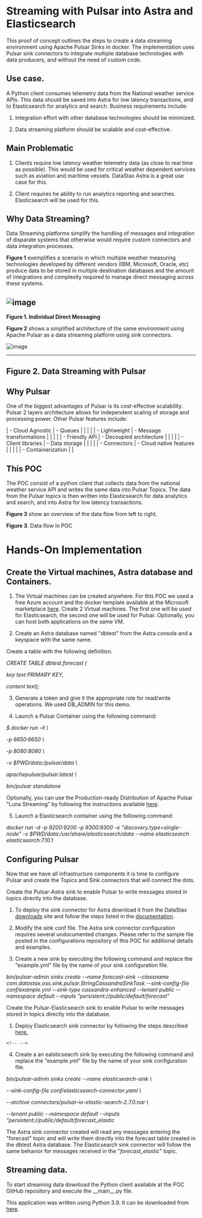 # Streaming with Pulsar into Astra and Elasticsearch

This proof of concept outlines the steps to create a data
streaming environment using Apache Pulsar Sinks in docker. The
implementation uses Pulsar sink connectors to integrate multiple
database technologies with data producers, and without the need of
custom code.

## Use case.

A Python client consumes telemetry data from the National weather
service APIs. This data should be saved into Astra for low latency
transactions, and to Elasticsearch for analytics and search. Business
requirements include:

1.  Integration effort with other database technologies should be
    minimized.

2.  Data streaming platform should be scalable and cost-effective.

## Main Problematic

1.  Clients require low latency weather telemetry data (as close to real
    time as possible). This would be used for critical weather dependent
    services such as aviation and maritime vessels. DataStax Astra is a
    great use case for this.

2.  Client requires he ability to run analytics reporting and searches.
    Elasticsearch will be used for this.

## Why Data Streaming?

Data Streaming platforms simplify the handling of messages and
integration of disparate systems that otherwise would require custom
connectors and data integration processes.

**Figure 1** exemplifies a scenario in which multiple weather measuring
technologies developed by different vendors (IBM, Microsoft, Oracle,
etc) produce data to be stored in multiple destination databases and the
amount of integrations and complexity required to manage direct
messaging across these systems.

![image](https://user-images.githubusercontent.com/80357022/113936550-e8803580-97c5-11eb-9997-4afeafd3282c.png)
  --------------------------------------------------------------------------------
  **Figure 1. Individual Direct Messaging**

**Figure 2** shows a simplified architecture of the same environment
using Apache Pulsar as a data streaming platform using sink connectors.

![image](https://user-images.githubusercontent.com/80357022/113936746-3ac15680-97c6-11eb-95ca-02380f8198e5.png)

  ------------------------------------------
  **Figure 2. Data Streaming with Pulsar**
  ------------------------------------------

## Why Pulsar

One of the biggest advantages of Pulsar is its cost-effective
scalability. Pulsar 2 layers architecture allows for independent scaling
of storage and processing power. Other Pulsar features include:


| -   Cloud Agnostic   | -   Queues                  |
|                      |                             |
| -   Lightweight      | -   Message transformations |
|                      |                             |
| -   Friendly API     | -   Decoupled architecture  |
|                      |                             |
| -   Client libraries | -   Data storage            |
|                      |                             |
| -   Connectors       | -   Cloud native features   |
|                      |                             |
| -   Containerization |                             |


## This POC

The POC consist of a python client that collects data from the national
weather service API and writes the same data into Pulsar Topics. The
data from the Pulsar topics is then written into Elasticsearch for data
analytics and search, and into Astra for low latency transactions.

**Figure 3** show an overview of the data flow from left to right.



**Figure 3**. Data flow in POC

# Hands-On Implementation

## Create the Virtual machines, Astra database and Containers.

1.  The Virtual machines can be created anywhere. For this POC we used a
    free Azure account and the docker template available at the
    Microsoft marketplace
    [here](https://azuremarketplace.microsoft.com/en-us/marketplace/apps/cloud-infrastructure-services.docker_ubuntu?tab=overview).
    Create 2 Virtual machines. The first one will be used for
    Elasticsearch, the second one will be used for Pulsar. Optionally,
    you can host both applications on the same VM.

2.  Create an Astra database named "dbtest" from the Astra console and a
    keyspace with the same name.

Create a table with the following definition.

*CREATE TABLE dbtest.forecast (*

*key text PRIMARY KEY,*

*content text);*

3.  Generate a token and give it the appropriate role for read/write
    operations. We used DB_ADMIN for this demo.

4.  Launch a Pulsar Container using the following command:

*\$ docker run -it \\*

*-p 6650:6650 \\*

*-p 8080:8080 \\*

*-v \$PWD/data:/pulsar/data \\*

*apachepulsar/pulsar:latest \\*

*bin/pulsar standalone*

Optionally, you can use the Production-ready Distribution of Apache
Pulsar "Luna Streaming" by following the instructions available
[here](https://docs.datastax.com/en/luna/streaming/1.0/quickstart-helm-installs.html).

5.  Launch a Elasticsearch container using the following command:

*docker run -d -p 9200:9200 -p 9300:9300 -e
\"discovery.type=single-node\" -v
\$PWD/data:/usr/share/elasticsearch/data \--name elasticsearch
elasticsearch:7.10.1*

## Configuring Pulsar

Now that we have all infrastructure components it is time to configure
Pulsar and create the Topics and Sink connectors that will connect the
dots.

Create the Pulsar-Astra sink to enable Pulsar to write messages stored
in topics directly into the database.

1.  To deploy the sink connector for Astra download it from the DataStax
    [downloads](https://downloads.datastax.com/#apc) site and follow the
    steps listed in the
    [documentation](https://docs.datastax.com/en/pulsar-connector/1.4/pulsarInstall.html).

2.  Modify the sink conf file. The Astra sink connector configuration
    requires several undocumented changes. Please refer to the sample
    file posted in the configurations repository of this POC for
    additional details and examples.

3.  Create a new sink by executing the following command and replace the
    "example.yml" file by the name of your sink configuration file.

*bin/pulsar-admin sinks create \--name forecast-sink \--classname
com.datastax.oss.sink.pulsar.StringCassandraSinkTask \--sink-config-file
conf/example.yml \--sink-type cassandra-enhanced \--tenant public
\--namespace default \--inputs \"persistent://public/default/forecast\"*

Create the Pulsar-Elasticsearch sink to enable Pulsar to write messages
stored in topics directly into the database.

1.  Deploy Elasticsearch sink connector by following the steps described
    [here.](https://pulsar.apache.org/docs/en/io-elasticsearch-sink/)

```{=html}
<!-- -->
```
4.  Create a an ealsticseacrh sink by executing the following command
    and replace the "example.yml" file by the name of your sink
    configuration file.

*bin/pulsar-admin sinks create \--name elasticsearch-sink \\*

*\--sink-config-file conf/elasticsearch-connector.yaml \\*

*\--archive connectors/pulsar-io-elastic-search-2.7.0.nar \\*

*\--tenant public \--namespace default \--inputs
\"persistent://public/default/forecast_elastic*

The Astra sink connector created will read any messages entering the
"forecast" topic and will write them directly into the forecast table
created in the dbtest Astra database. The Elasticsearch sink connector
will follow the same behavior for messages received in the
"*forecast_elastic*" topic.

## Streaming data.

To start streaming data download the Python client available at the POC
GitHub repository and execute the \_\_main\_\_.py file.

This application was written using Python 3.9. It can be downloaded from
[here](https://www.python.org/downloads/).
